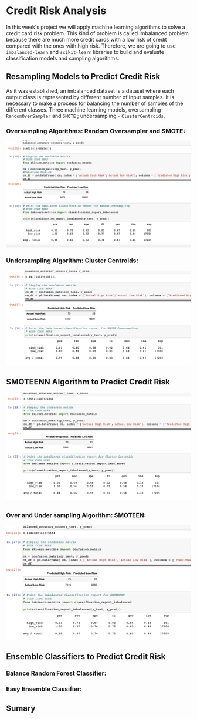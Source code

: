 # Credit Risk Analysis

In this week's project we will apply machine learning algorithms to solve a credit card risk problem.  This kind of problem is called imbalanced problem because there are much more credit cards with a low risk of credit compared with the ones with high risk. Therefore, we are going to use `imbalanced-learn` and `scikit-learn` libraries to build and evaluate classification models and sampling algorithms.

## Resampling Models to Predict Credit Risk

As it was established, an imbalanced dataset is a dataset where each output class is represented by different number of input samples. It is necessary to make a process for balancing the number of samples of the different classes. 
Three machine learning models, oversampling-`RandomOverSampler` and `SMOTE` ;
undersampling - `ClusterCentroids`.

### Oversampling Algorithms: Random Oversampler and SMOTE:

![random](https://raw.githubusercontent.com/LeidyDoradoM/Credit_Risk_Analysis/main/Images/RandomSampling.png) 

### Undersampling Algorithm: Cluster Centroids:

![random](https://raw.githubusercontent.com/LeidyDoradoM/Credit_Risk_Analysis/main/Images/SMOTESampling.png)

## SMOTEENN Algorithm to Predict Credit Risk

![random](https://raw.githubusercontent.com/LeidyDoradoM/Credit_Risk_Analysis/main/Images/ClusterCentroid.png)

### Over and Under sampling Algorithm: SMOTEEN:
![random](https://raw.githubusercontent.com/LeidyDoradoM/Credit_Risk_Analysis/main/Images/SMOTEENNSampling.png)

## Ensemble Classifiers to Predict Credit Risk

### Balance Random Forest Classifier:

### Easy Ensemble Classifier:

## Sumary

